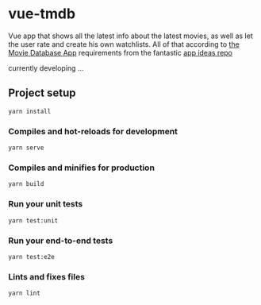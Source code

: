# vue-tmdb

Vue app that shows all the latest info about the latest movies, as well as let the user rate and create his own watchlists. All of that according to [the Movie Database App](https://github.com/florinpop17/app-ideas/blob/master/Projects/3-Advanced/Movie-App.md) requirements from the fantastic [app ideas repo](https://github.com/florinpop17/app-ideas/blob/master/Projects/3-Advanced)

currently developing ...

## Project setup

```
yarn install
```

### Compiles and hot-reloads for development

```
yarn serve
```

### Compiles and minifies for production

```
yarn build
```

### Run your unit tests

```
yarn test:unit
```

### Run your end-to-end tests

```
yarn test:e2e
```

### Lints and fixes files

```
yarn lint
```
